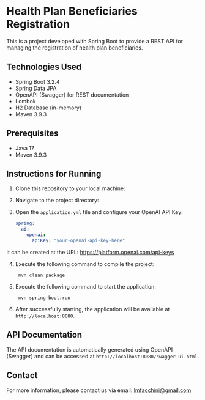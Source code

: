 # Health Plan Beneficiaries Registration

This is a project developed with Spring Boot to provide a REST API for managing the registration of health plan beneficiaries.

## Technologies Used

- Spring Boot 3.2.4
- Spring Data JPA
- OpenAPI (Swagger) for REST documentation
- Lombok
- H2 Database (in-memory)
- Maven 3.9.3

## Prerequisites

- Java 17
- Maven 3.9.3

## Instructions for Running

1. Clone this repository to your local machine:


2. Navigate to the project directory:


3. Open the `application.yml` file and configure your OpenAI API Key:
    ```yaml
    spring:
      ai:
        openai:
          apiKey: "your-openai-api-key-here"
    
It can be created at the URL: https://platform.openai.com/api-keys




4. Execute the following command to compile the project:

    ```shell
     mvn clean package

5. Execute the following command to start the application:

    ```shell
     mvn spring-boot:run

6. After successfully starting, the application will be available at `http://localhost:8080`.

## API Documentation

The API documentation is automatically generated using OpenAPI (Swagger) and can be accessed at `http://localhost:8080/swagger-ui.html`.

## Contact

For more information, please contact us via email: lmfacchini@gmail.com

